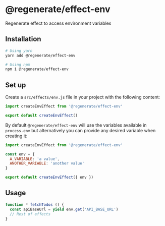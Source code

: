 # @regenerate/effect-env

Regenerate effect to access environment variables

## Installation

```bash
# Using yarn
yarn add @regenerate/effect-env

# Using npm
npm i @regenerate/effect-env
```

## Set up

Create a `src/effects/env.js` file in your project with the following content:

```javascript
import createEnvEffect from '@regenerate/effect-env'

export default createEnvEffect()
```

By default `@regenerate/effect-env` will use the variables available in `process.env` but alternatively you can provide any desired variable when creating it:

```javascript
import createEnvEffect from '@regenerate/effect-env'

const env = {
  A_VARIABLE: 'a value',
  ANOTHER_VARIABLE: 'another value'
}

export default createEnvEffect({ env })
```

## Usage

```javascript
function * fetchTodos () {
  const apiBaseUrl = yield env.get('API_BASE_URL')
  // Rest of effects
}
```